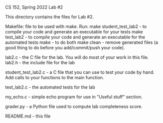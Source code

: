 CS 152, Spring 2022
Lab #2

This directory contains the files for Lab #2.

Makefile: file to be used with make.  Run:
  make student_test_lab2 - to compile your code and generate an executable for your tests
  make test_lab2 - to compile your code and generate an executable for the automated tests
  make - to do both
  make clean - remove generated files  (a good thing to do before you add/commit/push
    your code).

lab2.c - the C file for the lab.  You will do most of your work in this file.
lab2.h - the include file for the lab

student_test_lab2.c - a C file that you can use to test your code by
  hand.  Add calls to your functions to the main function.

test_lab2.c - the automated tests for the lab

my_echo.c - simple echo program for use in "Useful stuff" section.

grader.py - a Python file used to compute lab completeness score.

README.md - this file

